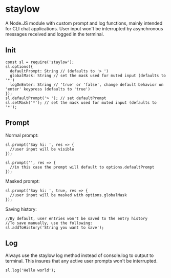 # staylow
A Node.JS module with custom prompt and log functions, mainly intended for CLI chat applications. User input won't be interrupted by asynchronous messages received and logged in the terminal.

## Init
```
const sl = require('staylow');
sl.options({
  defaultPrompt: String // (defaults to '> ')
  globalMask: String // set the mask used for muted input (defaults to '*')
  logOnEnter: String // 'true' or 'false', change default behavior on 'enter' keypress (defaults to 'true')
});
sl.defaultPrompt('> '); // set defaultPrompt
sl.setMask('*'); // set the mask used for muted input (defaults to '*');
```

## Prompt
Normal prompt:
```
sl.prompt('Say hi: ', res => {
  //user input will be visible
});

sl.prompt('', res => {
  //in this case the prompt will default to options.defaultPrompt
});
```
Masked prompt:
```
sl.prompt('Say hi: ', true, res => {
  //user input will be masked with options.globalMask
});
```
Saving history:
```
//By default, user entries won't be saved to the entry history
//To save manually, use the following:
sl.addToHistory('String you want to save');
```
## Log
Always use the staylow log method instead of console.log to output to terminal. This insures that any active user prompts won't be interrupted.
```
sl.log('Hello world');
```
